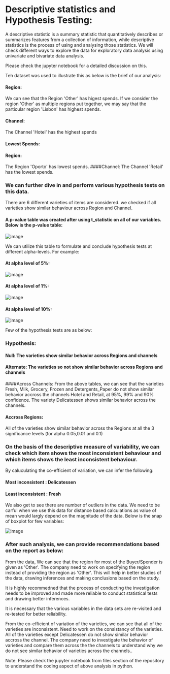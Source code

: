 # Descriptive statistics and Hypothesis Testing:
A descriptive statistic is a summary statistic that quantitatively describes or summarizes features from a collection of information, while descriptive statistics is the process of using and analysing those statistics.
We will check different ways to explore the data for exploratory data analysis using univariate and bivariate data analysis.

Please check the jupyter notebook for a detailed discussion on this.

Teh dataset was used to illustrate this as below is the brief of our analysis:

#### Region:
We can see that the Region 'Other' has higest spends.
If we consider the region 'Other' as multiple regions put together, we may say that the particular region 'Lisbon' has highest spends.
#### Channel:
The Channel 'Hotel' has the highest spends
#### Lowest Spends:
#### Region:
The Region 'Oporto' has lowest spends.
####Channel:
The Channel 'Retail' has the lowest spends.

### We can further dive in and perform various hypothesis tests on this data.
There are 6 different varieties of items are considered. we checked if all varieties show similar behaviour across Region and Channel.

#### A p-value table was created after using t_statistic on all of our variables. Below is the p-value table:

![image](https://user-images.githubusercontent.com/33120664/222853272-e0e098e5-8070-468f-b731-5ef7b07a9a91.png)

We can utilize this table to formulate and conclude hypothesis tests at different alpha-levels.
For example:
#### At alpha level of 5%:
![image](https://user-images.githubusercontent.com/33120664/222853454-f4a2949c-3696-4764-b51f-317f7b864aee.png)

#### At alpha level of 1%:
![image](https://user-images.githubusercontent.com/33120664/222853480-74e3a498-45d4-4856-a307-e2a768677683.png)

#### At alpha level of 10%:
![image](https://user-images.githubusercontent.com/33120664/222853500-dcba30bd-3d2d-4ed9-b83e-2bb7929c8056.png)

Few of the hypothesis tests are as below:
### Hypothesis:
#### Null: The varieties show similar behavior across Regions and channels
#### Alternate: The varieties so not show similar behavior across Regions and channels
####Across Channels:
From the above tables, we can see that the varieties Fresh, Milk, Grocery, Frozen and Detergents_Paper do not show similar behavior accross the channels Hotel and Retail, at 95%, 99% and 90% confidence.
The variety Delicatessen shows similar behavior across the channels.
#### Accross Regions:
All of the varieties show similar behavior across the Regions at all the 3 significance levels (for alpha 0.05,0.01 and 0.1)


### On the basis of the descriptive measure of variability, we can check which item shows the most inconsistent behaviour and which items shows the least inconsistent behaviour.

By caluculating the co-efficient of variation, we can infer the following:
#### Most inconsistent : Delicatessen
#### Least inconsistent : Fresh

We also get to see there are number of outliers in the data. We need to be carful when we use this data for distance based calculations as value of mean would largly depend on the magnitude of the data.
Below is the snap of boxplot for few variables:

![image](https://user-images.githubusercontent.com/33120664/222854026-0c1b2a75-8d70-4b82-82d0-ad841c4cde1f.png)


### After such analysis, we can provide recommendations based on the report as below:
From the data, We can see that the region for most of the Buyer/Spender is given as 'Other'. The company need to work on specifying the region instead of providing the region as 'Other'. This will help in better studies of the data, drawing inferences and making conclusions based on the study.

It is highly recommedned that the process of conducting the investigation needs to be improved and made more reliable to conduct statistical tests and drawing better inferences.

It is necessary that the various variables in the data sets are re-visited and re-tested for better reliability.

From the co-efficient of variation of the varieties, we can see that all of the varieties are inconsistent. Need to work on the consistancy of the varieties.
All of the varieties except Delicatessen do not show similar behavior accross the channel. The company need to investigate the behavior of varieties and compare them across the the channels to understand why we do not see similar behavior of varieties across the channels..

Note: Please check the jupyter notebook from files section of the repository to understand the coding aspect of above analysis in python.
